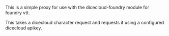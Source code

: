This is a simple proxy for use with the dicecloud-foundry module for foundry vtt. 

This takes a dicecloud character request and requests it using a configured dicecloud apikey.